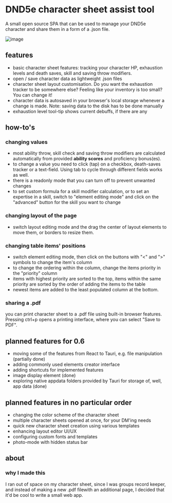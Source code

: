 # DND5e character sheet assist tool
A small open source SPA that can be used to manage your DND5e character and share them in a form of a .json file.

![image](https://github.com/DazyLude/CharacterSheetAT/assets/36658009/8a009fa6-ff5e-472e-b621-97b61c95ebe8)

## features
- basic character sheet features: tracking your character HP, exhaustion levels and death saves, skill and saving throw modifiers.
- open / save character data as lightweight .json files
- character sheet layout customisation. Do you want the exhaustion tracker to be somewhere else? Feeling like your inventory is too small? You can change it!
- character data is autosaved in your browser's local storage whenever a change is made. Note: saving data to the disk has to be done manually
- exhaustion level tool-tip shows current debuffs, if there are any

## how-to's
###

### changing values
- most ability throw, skill check and saving throw modifiers are calculated automatically from provided **ability scores** and proficiency bonus(es).
- to change a value you need to click (tap) on a checkbox, death-saves tracker or a text-field. Using tab to cycle through different fields works as well.
- there is a readonly mode that you can turn off to prevent unwanted changes
- to set custom formula for a skill modifier calculation, or to set an expertise in a skill, switch to "element editing mode" and click on the "advanced" button for the skill you want to change

### changing layout of the page
- switch layout editing mode and the drag the center of layout elements to move them, or borders to resize them.

### changing table items' positions
- switch element editing mode, then click on the buttons with "<" and ">" symbols to change the item's column
- to change the ordering within the column, change the items priority in the "priority" column
- items with highest priority are sorted to the top, items within the same priority are sorted by the order of adding the items to the table
- newest items are added to the least populated column at the bottom.

### sharing a .pdf
you can print character sheet to a .pdf file using built-in browser features. Pressing ctrl+p opens a printing interface, where you can select "Save to PDF".

## planned features for 0.6
- moving some of the features from React to Tauri, e.g. file manipulation (partially done)
- adding commonly used elements creator interface
- adding shortcuts for implemented features
- image display element (done)
- exploring native appdata folders provided by Tauri for storage of, well, app data (done)

## planned features in no particular order
- changing the color scheme of the character sheet
- multiple character sheets opened at once, for your DM'ing needs
- quick new character sheet creation using various templates
- enhancing layout editor UI/UX
- configuring custom fonts and templates
- photo-mode with hidden status bar

## about
### why I made this
I ran out of space on my character sheet, since I was groups record keeper, and instead of making a new .pdf filewith an additional page, I decided that it'd be cool to write a small web app.
